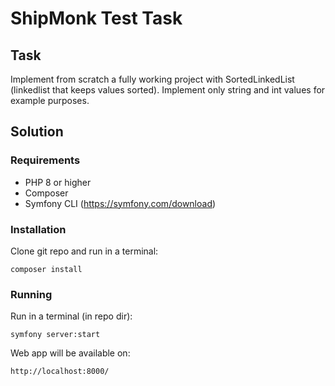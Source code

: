 # ShipMonk Test Task 

## Task
Implement from scratch a fully working project with SortedLinkedList (linkedlist that keeps values sorted). Implement only string and int values for example purposes.

## Solution

### Requirements
- PHP 8 or higher
- Composer
- Symfony CLI (https://symfony.com/download)

### Installation
Clone git repo and run in a terminal:

`composer install`

### Running
Run in a terminal (in repo dir):  

`symfony server:start`

Web app will be available on:

`http://localhost:8000/`
